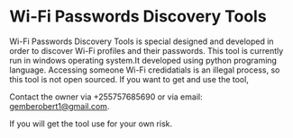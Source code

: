 # Wi-Fi Passwords Discovery Tools
Wi-Fi Passwords Discovery Tools is special designed and developed in order to discover Wi-Fi profiles and their passwords. This tool is currently run in windows operating system.It developed using python programing language. Accessing someone Wi-Fi credidatials is an illegal process, so this tool is not open sourced. If you want to get and use the tool, 

Contact the owner via +255757685690 or via email: gemberobert1@gmail.com. 

If you will get the tool use for your own risk.
